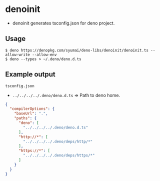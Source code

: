# denoinit

- denoinit generates tsconfig.json for deno project.

## Usage

```
$ deno https://denopkg.com/syumai/deno-libs/denoinit/denoinit.ts --allow-write --allow-env
$ deno --types > ~/.deno/deno.d.ts
```

## Example output

`tsconfig.json`

* `../../../../.deno/deno.d.ts` => Path to deno home.

```json
{
  "compilerOptions": {
    "baseUrl": ".",
    "paths": {
      "deno": [
        "../../../../.deno/deno.d.ts"
      ],
      "http://*": [
        "../../../../.deno/deps/http/*"
      ],
      "https://*": [
        "../../../../.deno/deps/https/*"
      ]
    }
  }
}
```

